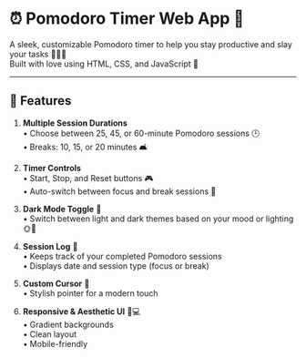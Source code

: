 # ⏰ Pomodoro Timer Web App 🍅

A sleek, customizable Pomodoro timer to help you stay productive and slay your tasks 👩‍💻✨  
Built with love using HTML, CSS, and JavaScript 💖

---

## 🚀 Features

1.  **Multiple Session Durations**  
• Choose between 25, 45, or 60-minute Pomodoro sessions 🕒  
• Breaks: 10, 15, or 20 minutes 🛋️

2.  **Timer Controls**  
• Start, Stop, and Reset buttons 🎮  
• Auto-switch between focus and break sessions 🔁  

3.  **Dark Mode Toggle** 🌙  
• Switch between light and dark themes based on your mood or lighting 🌞🌚

4.  **Session Log** 📝  
• Keeps track of your completed Pomodoro sessions  
• Displays date and session type (focus or break)

5.  **Custom Cursor** 🎯  
• Stylish pointer for a modern touch

6.  **Responsive & Aesthetic UI** 📱💻  
• Gradient backgrounds  
• Clean layout  
• Mobile-friendly

